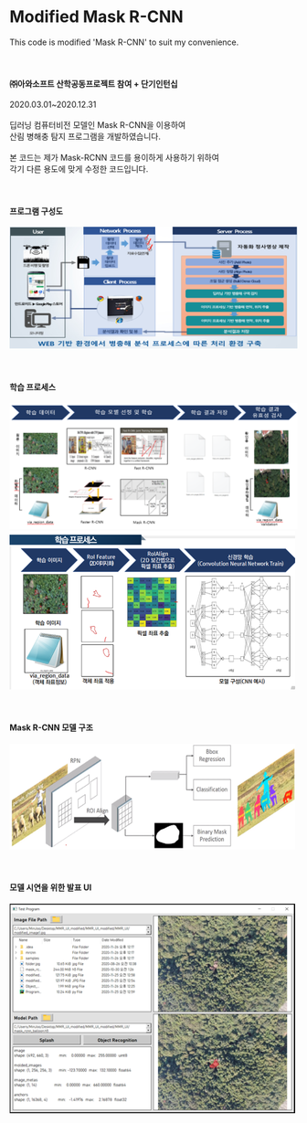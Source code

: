 # Modified Mask R-CNN
This code is modified 'Mask R-CNN' to suit my convenience.<br>
<br>
<br>
#### ㈜아와소프트 산학공동프로젝트 참여 + 단기인턴십<br>
2020.03.01~2020.12.31<br>
<br>
딥러닝 컴퓨터비전 모델인 Mask R-CNN을 이용하여<br>
산림 병해충 탐지 프로그램을 개발하였습니다.<br>
<br>
본 코드는 제가 Mask-RCNN 코드를 용이하게 사용하기 위하여<br>
각기 다른 용도에 맞게 수정한 코드입니다.<br>
<br>
<br>
#### 프로그램 구성도<br>
<img src="/images/image01.png" width="700"><br>
<br>
<br>
#### 학습 프로세스<br>
<img src="/images/image02.png" width="700"><br>
<img src="/images/image03.png" width="500"><br>
<br>
<br>
#### Mask R-CNN 모델 구조<br>
<img src="/images/image04.png" width="500"><br>
<br>
<br>
#### 모델 시연을 위한 발표 UI<br>
<img src="/images/image05.png" width="500"><br>
